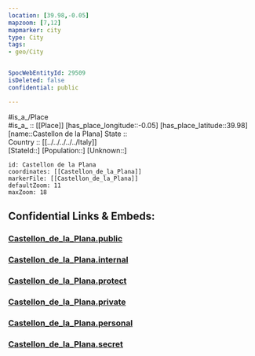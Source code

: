 ```yaml
---
location: [39.98,-0.05] 
mapzoom: [7,12] 
mapmarker: city 
type: City
tags:
- geo/City


SpocWebEntityId: 29509
isDeleted: false
confidential: public

---
```

#is_a_/Place  
#is_a_ :: [[Place]] 
[has_place_longitude::-0.05] 
[has_place_latitude::39.98] 
[name::Castellon de la Plana] 
State ::  
Country :: [[../../../../../Italy]]  
[StateId::] 
[Population::] 
[Unknown::] 


```leaflet
id: Castellon de la Plana
coordinates: [[Castellon_de_la_Plana]] 
markerFile: [[Castellon_de_la_Plana]] 
defaultZoom: 11 
maxZoom: 18
```


## Confidential Links & Embeds: 

### [Castellon_de_la_Plana.public](/_public/\Earth\Continent\Europe\Europe~South\Spain\Provinces~Spain\Valencia,Region\counties,Valenciana\Castellón\cities~CastellónCastellon_de_la_Plana.public.md) 

### [Castellon_de_la_Plana.internal](/_internal/\Earth\Continent\Europe\Europe~South\Spain\Provinces~Spain\Valencia,Region\counties,Valenciana\Castellón\cities~CastellónCastellon_de_la_Plana.internal.md) 

### [Castellon_de_la_Plana.protect](/_protect/\Earth\Continent\Europe\Europe~South\Spain\Provinces~Spain\Valencia,Region\counties,Valenciana\Castellón\cities~CastellónCastellon_de_la_Plana.protect.md) 

### [Castellon_de_la_Plana.private](/_private/\Earth\Continent\Europe\Europe~South\Spain\Provinces~Spain\Valencia,Region\counties,Valenciana\Castellón\cities~CastellónCastellon_de_la_Plana.private.md) 

### [Castellon_de_la_Plana.personal](/_personal/\Earth\Continent\Europe\Europe~South\Spain\Provinces~Spain\Valencia,Region\counties,Valenciana\Castellón\cities~CastellónCastellon_de_la_Plana.personal.md) 

### [Castellon_de_la_Plana.secret](/_secret/\Earth\Continent\Europe\Europe~South\Spain\Provinces~Spain\Valencia,Region\counties,Valenciana\Castellón\cities~CastellónCastellon_de_la_Plana.secret.md)

